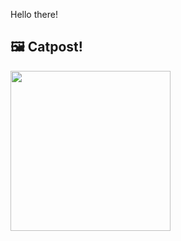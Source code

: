 Hello there!



## 🖼️ Catpost!

<sub>
    <img src="https://cdn2.thecatapi.com/images/pUY8fcKLW.jpg" height="256">
</sub>

